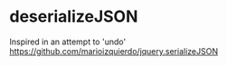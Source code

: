 deserializeJSON
===============

Inspired in an attempt to 'undo' https://github.com/marioizquierdo/jquery.serializeJSON